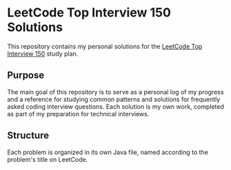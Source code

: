 # LeetCode Top Interview 150 Solutions

This repository contains my personal solutions for the [LeetCode Top Interview 150](https://leetcode.com/studyplan/top-interview-150/) study plan.

## Purpose

The main goal of this repository is to serve as a personal log of my progress and a reference for studying common patterns and solutions for frequently asked coding interview questions. Each solution is my own work, completed as part of my preparation for technical interviews.

## Structure

Each problem is organized in its own Java file, named according to the problem's title on LeetCode.


